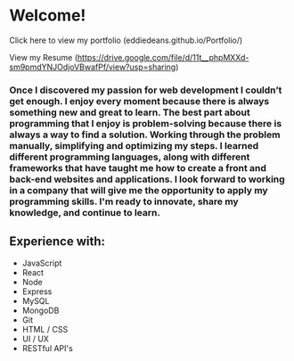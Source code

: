 # Welcome!

Click here to view my portfolio
(eddiedeans.github.io/Portfolio/)

View my Resume
(https://drive.google.com/file/d/11t__phpMXXd-sm9pmdYNJOdjoVBwafPf/view?usp=sharing)

### Once I discovered my **passion** for web development I couldn’t get enough. I enjoy every moment because there is always something new and great to learn. The best part about programming that I enjoy is **problem-solving** because there is always a way to find a solution. Working through the problem manually, simplifying and **optimizing** my steps. I learned different programming languages, along with different frameworks that have taught me how to create a front and back-end websites and applications. I look forward to working in a company that will give me the opportunity to apply my programming skills. I'm ready to **innovate**, share my knowledge, and continue to learn.

## Experience with:
- JavaScript
- React
- Node
- Express
- MySQL
- MongoDB
- Git
- HTML / CSS
- UI / UX
- RESTful API's

